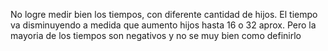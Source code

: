 No logre medir bien los tiempos, con diferente cantidad de hijos.
El tiempo va disminuyendo a medida que aumento hijos hasta 16 o 32 aprox.
Pero la mayoria de los tiempos son negativos y no se muy bien como definirlo
